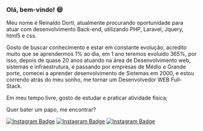 ### Olá, bem-vindo! 😄

Meu nome é Reinaldo Dorti, atualmente procurando oportunidade para atuar com desenvolvimento Back-end, utilizando PHP, Laravel, Jquery, html5 e css.

Gosto de buscar conhecimento e estar em constante evolução, acredito muito que se aprendermos 1% ao dia, em 1 ano teremos evoluido 365%, por isso, depois de quase 20 anos atuando na área de Desenvolvimento web, sistemas e infraestrutura, e passando por empresas de Médio e Grande porte, comecei a aprender desenvolvimento de Sistemas em 2000, e estou correndo atrás do meu sonho, me tornar um Desenvolvedor WEB Full-Stack.

Em meu tempo livre, gosto de estudar e praticar atividade fisica;

Quer bater um papo, me encontrar?

[![Instagram Badge](https://img.shields.io/badge/-Instagram-purple?style=flat-square&labelColor=purple&logo=instagram&logoColor=white&link=https://www.instagram.com/reinaldodorti)](https://www.instagram.com/reinaldodorti)
[![Instagram Badge](https://img.shields.io/badge/-Facebook-blue?style=flat-square&labelColor=blue&logo=facebook&logoColor=white&link=https://www.facebook.com/reinaldorti)](https://www.facebook.com/reinaldorti)
[![Instagram Badge](https://img.shields.io/badge/-Youtube-red?style=flat-square&labelColor=red&logo=facebook&logoColor=white&link=https://www.youtube.com/channel/UCfB0XRFZgoCFSi0wNYebUFA?view_as=subscriber)](https://www.youtube.com/channel/UCfB0XRFZgoCFSi0wNYebUFA?view_as=subscriber)
